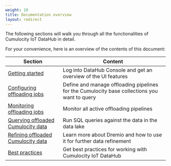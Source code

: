 ```yaml
---
weight: 10
title: Documentation overview
layout: redirect
---
```


The following sections will walk you through all the functionalities of Cumulocity IoT DataHub in detail.

For your convenience, here is an overview of the contents of this document:

| Section | Content |
| -----   | -----   |
| [Getting started](/guides/datahub/getting-started-with-datahub) | Log into DataHub Console and get an overview of the UI features |
| [Configuring offloading jobs](/guides/datahub/configuring-offloaded) | Define and manage offloading pipelines for the Cumulocity base collections you want to query |
| [Monitoring offloading jobs](/guides/datahub/monitoring-offloaded) | Monitor all active offloading pipelines |
| [Querying offloaded Cumulocity data](/guides/datahub/querying-offloaded) | Run SQL queries against the data in the data lake |
| [Refining offloaded Cumulocity data](/guides/datahub/refining-offload) | Learn more about Dremio and how to use it for further data refinement |
| [Best practices](/guides/datahub/datahub-best-practices) | Get best practices for working with Cumulocity IoT DataHub |

